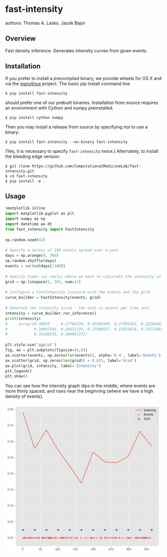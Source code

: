 fast-intensity
===============================

authors: Thomas A. Lasko, Jacek Bajor

Overview
--------

Fast density inference. Generates intensity curves from given events.

Installation
------------

If you prefer to install a precompiled binary, we provide wheels for OS X and
via the [manylinux](https://github.com/pypa/manylinux) project.  The basic pip
install command line

    $ pip install fast-intensity

should prefer one of our prebuilt binaries. Installation from source requires
an environment with Cython and numpy preinstalled.  

    $ pip install cython numpy

Then you may install a release from source by specifying _not_ to use a binary:

    $ pip install fast-intensity --no-binary fast-intensity

(Yes, it is necessary to specify `fast-intensity` twice.)  Alternately, to
install the bleeding edge version:

    $ git clone https://github.com/ComputationalMedicineLab/fast-intensity.git
    $ cd fast-intensity
    $ pip install -e .


Usage
-----

```python
%matplotlib inline
import matplotlib.pyplot as plt
import numpy as np
import datetime as dt
from fast_intensity import FastIntensity

np.random.seed(42)

# Specify a series of 100 events spread over a year
days = np.arange(0, 365)
np.random.shuffle(days)
events = sorted(days[:100])

# Specify times (as reals) where we want to calculate the intensity of event occurrence
grid = np.linspace(1, 365, num=12)

# Configure a FastIntensity instance with the events and the grid
curve_builder = FastIntensity(events, grid)

# Generate the intensity curve - the unit is events per time unit
intensity = curve_builder.run_inference()
print(intensity)
#     array([0.38953   , 0.27764734, 0.33549508, 0.27285165, 0.22284481,
#            0.16997545, 0.26651725, 0.23580527, 0.23351076, 0.25272662,
#            0.33146159, 0.28486727])

plt.style.use('ggplot')
fig, ax = plt.subplots(figsize=(9,9))
ax.scatter(events, np.zeros(len(events)), alpha='0.4', label='Events')
ax.scatter(grid, np.zeros(len(grid)) + 0.025, label='Grid')
ax.plot(grid, intensity, label='Intensity')
plt.legend()
plt.show()
```

You can see how the intensity graph dips in the middle, where events are more thinly spaced,
and rises near the beginning (where we have a high density of events).

![figure](https://github.com/ComputationalMedicineLab/fast_intensity/raw/master/intensity_figure.png "Figure")

